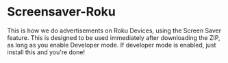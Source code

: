 # Screensaver-Roku

This is how we do advertisements on Roku Devices, using the Screen Saver feature.
This is designed to be used immediately after downloading the ZIP, as long as you enable Developer mode.
If developer mode is enabled, just install this and you're done!

